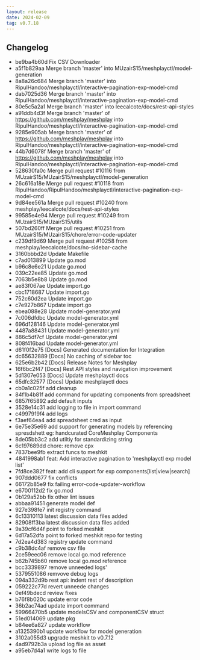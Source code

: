 ```yaml
---
layout: release
date: 2024-02-09
tag: v0.7.18
---
```


## Changelog
* be9ba4b60d Fix CSV Downloader
* a5f1b829aa Merge branch 'master' into MUzairS15/meshplayctl/model-generation
* 8a8a26c684 Merge branch 'master' into RipulHandoo/meshplayctl/interactive-pagination-exp-model-cmd
* dab7025d36 Merge branch 'master' into RipulHandoo/meshplayctl/interactive-pagination-exp-model-cmd
* 80e5c5a2a1 Merge branch 'master' into leecalcote/docs/rest-api-styles
* a91ddb4d3f Merge branch 'master' of https://github.com/meshplay/meshplay into RipulHandoo/meshplayctl/interactive-pagination-exp-model-cmd
* 9285e905ab Merge branch 'master' of https://github.com/meshplay/meshplay into RipulHandoo/meshplayctl/interactive-pagination-exp-model-cmd
* 44b7d6078f Merge branch 'master' of https://github.com/meshplay/meshplay into RipulHandoo/meshplayctl/interactive-pagination-exp-model-cmd
* 528630fa0c Merge pull request #10116 from MUzairS15/MUzairS15/meshplayctl/model-generation
* 26c616a18e Merge pull request #10118 from RipulHandoo/RipulHandoo/meshplayctl/interactive-pagination-exp-model-cmd
* 9d84ee561a Merge pull request #10240 from meshplay/leecalcote/docs/rest-api-styles
* 99585e4e94 Merge pull request #10249 from MUzairS15/MUzairS15/utils
* 507bd260ff Merge pull request #10251 from MUzairS15/MUzairS15/chore/error-code-updater
* c239df9d69 Merge pull request #10258 from meshplay/leecalcote/docs/no-sidebar-cache
* 3160bbbd2d Update Makefile
* c7ad013899 Update go.mod
* b96c8e6e21 Update go.mod
* 039c22ee85 Update go.mod
* 7063b5e8b8 Update go.mod
* ae83f067ae Update import.go
* cbc1718687 Update import.go
* 752c60d2ea Update import.go
* c7e927b867 Update import.go
* ebea088e28 Update model-generator.yml
* 7c006dfdbc Update model-generator.yml
* 696d128146 Update model-generator.yml
* 4487a88431 Update model-generator.yml
* 886c5df7cf Update model-generator.yml
* 808f416bad Update model-generator.yml
* d61f0f2e75 [Docs] Generated documentation for Integration
* dc65632889 [Docs] No caching of sidebar toc
* 625e6b2b42 [Docs] Release Notes for Meshplay
* 16f6bc2f47 [Docs] Rest API styles and navigation improvement
* 5d1307e053 [Docs] Update meshplayctl docs
* 65dfc32577 [Docs] Update meshplayctl docs
* cb0a1c025f add cleanup
* 84f1b4b81f add command for updating components from spreadsheet
* 6857f65892 add default inputs
* 3528e14c31 add logging to file  in import command
* c4997919f4 add logs
* f3aef64ea4 add spreadsheet cred as input
* 6e75e35e69 add support for generating models by referencing spresdshett eg: handcurated CoreMeshplay Components
* 8de05bb3c2 add utiltiy for standardizing string
* 6c197689dd chore: remove cpx
* 7837bee9fb extract funcs to meshkit
* 4841998ab1 feat: Add interactive pagination to 'meshplayctl exp model list'
* 7fd8ce382f feat: add cli support for exp components[list|view|search]
* 907ddd0677 fix conflicts
* 66172b85e9 fix failing error-code-updater-workflow
* e6700112d2 fix go.mod
* 0b129a52bb fix other lint issues
* abbaa91451 generate model def
* 927e398fe7 init registry command
* 6c13310113 latest discussion data files added
* 82908ff3ba latest discussion data files added
* 9a39cf6d4f point to forked meshkit
* 6d17a52dfa point to forked meshkit repo for testing
* 7d2ea4d383 registry update command
* c9b38dc4af remove csv file
* 2ce59eec06 remove local go.mod reference
* b62b745b60 remove local go.mod reference
* bcc3339897 remove unneeded logs'
* 5379551086 remvove debug logs
* 094a332d9b rest api: indent rest of description
* 059222c77d revert unneede changes
* 0ef49bdecd review fixes
* b76f8b020c update error code
* 36b2ac74ad update import command
* 59966470b5 update modelsCSV and componentCSV struct
* 51ed014069 update pkg
* b84ee6a827 update workflow
* a1325390b1 update workflow for model generation
* 3102a055d3 upgrade meshkit to v0.7.12
* 4ad9792b3a upload log file as asset
* a95eb7d4a1 write logs to file
